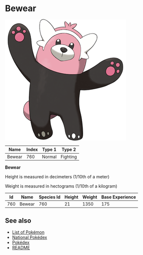 # Bewear


![Bewear](images/760.png)

| **Name** | **Index** | **Type 1** | **Type 2** |
|----|----|----|----|
| Bewear | 760 | Normal | Fighting  |

**Bewear** 


Height is measured in decimeters (1/10th of a meter)

Weight is measured in hectograms (1/10th of a kilogram)

| **Id** | **Name** | **Species Id** | **Height** | **Weight** | **Base Experience** |
|--------|----------|----------------|------------|------------|---------------------|
| 760 | Bewear | 760 | 21 | 1350 | 175 |


## See also

- [List of Pokémon](../pokemon.md)
- [National Pokédex](../national_pokedex.md)
- [Pokédex](../pokedex.md)
- [README](../README.md)
